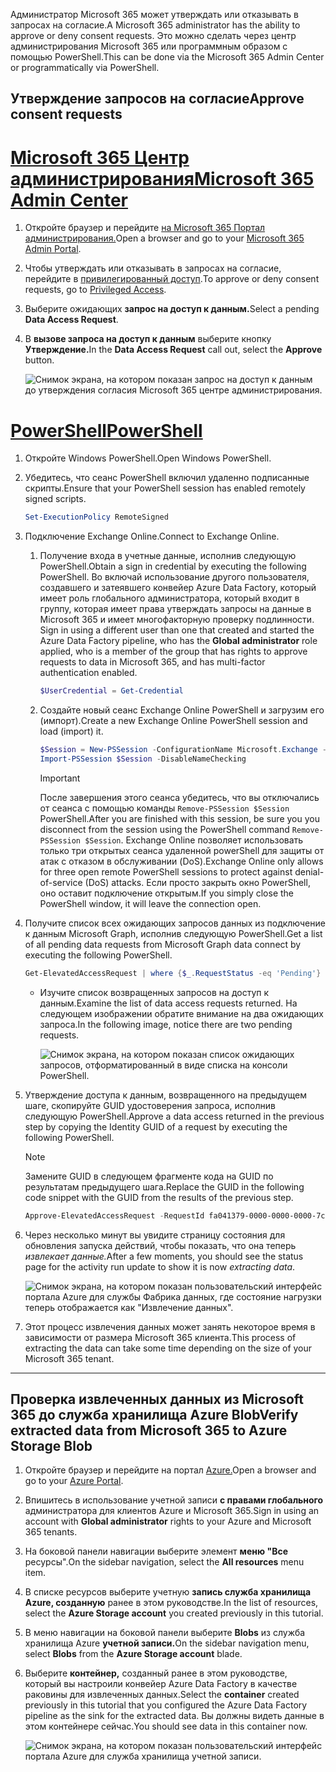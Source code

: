 <!-- markdownlint-disable MD002 MD041 -->

<span data-ttu-id="42cce-101">Администратор Microsoft 365 может утверждать или отказывать в запросах на согласие.</span><span class="sxs-lookup"><span data-stu-id="42cce-101">A Microsoft 365 administrator has the ability to approve or deny consent requests.</span></span> <span data-ttu-id="42cce-102">Это можно сделать через центр администрирования Microsoft 365 или программным образом с помощью PowerShell.</span><span class="sxs-lookup"><span data-stu-id="42cce-102">This can be done via the Microsoft 365 Admin Center or programmatically via PowerShell.</span></span>

## <a name="approve-consent-requests"></a><span data-ttu-id="42cce-103">Утверждение запросов на согласие</span><span class="sxs-lookup"><span data-stu-id="42cce-103">Approve consent requests</span></span>

# <a name="microsoft-365-admin-center"></a>[<span data-ttu-id="42cce-104">Microsoft 365 Центр администрирования</span><span class="sxs-lookup"><span data-stu-id="42cce-104">Microsoft 365 Admin Center</span></span>](#tab/Microsoft365)

1. <span data-ttu-id="42cce-105">Откройте браузер и перейдите [на Microsoft 365 Портал администрирования.](https://admin.microsoft.com)</span><span class="sxs-lookup"><span data-stu-id="42cce-105">Open a browser and go to your [Microsoft 365 Admin Portal](https://admin.microsoft.com).</span></span>

1. <span data-ttu-id="42cce-106">Чтобы утверждать или отказывать в запросах на согласие, перейдите в [привилегированный доступ](https://portal.office.com/adminportal/home#/Settings/PrivilegedAccess).</span><span class="sxs-lookup"><span data-stu-id="42cce-106">To approve or deny consent requests, go to [Privileged Access](https://portal.office.com/adminportal/home#/Settings/PrivilegedAccess).</span></span>

1. <span data-ttu-id="42cce-107">Выберите ожидающих **запрос на доступ к данным.**</span><span class="sxs-lookup"><span data-stu-id="42cce-107">Select a pending **Data Access Request**.</span></span>

1. <span data-ttu-id="42cce-108">В **вызове запроса на доступ к данным** выберите кнопку **Утверждение.**</span><span class="sxs-lookup"><span data-stu-id="42cce-108">In the **Data Access Request** call out, select the **Approve** button.</span></span>

    ![Снимок экрана, на котором показан запрос на доступ к данным до утверждения согласия Microsoft 365 центре администрирования.](images/data-connect-m365-approve.png)

# <a name="powershell"></a>[<span data-ttu-id="42cce-110">PowerShell</span><span class="sxs-lookup"><span data-stu-id="42cce-110">PowerShell</span></span>](#tab/PowerShell)

1. <span data-ttu-id="42cce-111">Откройте Windows PowerShell.</span><span class="sxs-lookup"><span data-stu-id="42cce-111">Open Windows PowerShell.</span></span>
1. <span data-ttu-id="42cce-112">Убедитесь, что сеанс PowerShell включил удаленно подписанные скрипты.</span><span class="sxs-lookup"><span data-stu-id="42cce-112">Ensure that your PowerShell session has enabled remotely signed scripts.</span></span>

    ```powershell
    Set-ExecutionPolicy RemoteSigned
    ```

1. <span data-ttu-id="42cce-113">Подключение Exchange Online.</span><span class="sxs-lookup"><span data-stu-id="42cce-113">Connect to Exchange Online.</span></span>

    1. <span data-ttu-id="42cce-114">Получение входа в учетные данные, исполнив следующую PowerShell.</span><span class="sxs-lookup"><span data-stu-id="42cce-114">Obtain a sign in credential by executing the following PowerShell.</span></span> <span data-ttu-id="42cce-115">Во включай использование другого пользователя, создавшего и затеявшего конвейер Azure Data Factory, который имеет роль глобального администратора, который входит в группу, которая имеет права утверждать запросы на данные в Microsoft 365 и имеет многофакторную проверку подлинности. </span><span class="sxs-lookup"><span data-stu-id="42cce-115">Sign in using a different user than one that created and started the Azure Data Factory pipeline, who has the **Global administrator** role applied, who is a member of the group that has rights to approve requests to data in Microsoft 365, and has multi-factor authentication enabled.</span></span>

        ```powershell
        $UserCredential = Get-Credential
        ```

    1. <span data-ttu-id="42cce-116">Создайте новый сеанс Exchange Online PowerShell и загрузим его (импорт).</span><span class="sxs-lookup"><span data-stu-id="42cce-116">Create a new Exchange Online PowerShell session and load (import) it.</span></span>

        ```powershell
        $Session = New-PSSession -ConfigurationName Microsoft.Exchange -ConnectionUri https://ps.protection.outlook.com/powershell-liveid/ -Credential $UserCredential -Authentication Basic -AllowRedirection
        Import-PSSession $Session -DisableNameChecking
        ```

        > [!IMPORTANT]
        > <span data-ttu-id="42cce-117">После завершения этого сеанса убедитесь, что вы отключались от сеанса с помощью команды `Remove-PSSession $Session` PowerShell.</span><span class="sxs-lookup"><span data-stu-id="42cce-117">After you are finished with this session, be sure you you disconnect from the session using the PowerShell command `Remove-PSSession $Session`.</span></span> <span data-ttu-id="42cce-118">Exchange Online позволяет использовать только три открытых сеанса удаленной powerShell для защиты от атак с отказом в обслуживании (DoS).</span><span class="sxs-lookup"><span data-stu-id="42cce-118">Exchange Online only allows for three open remote PowerShell sessions to protect against denial-of-service (DoS) attacks.</span></span> <span data-ttu-id="42cce-119">Если просто закрыть окно PowerShell, оно оставит подключение открытым.</span><span class="sxs-lookup"><span data-stu-id="42cce-119">If you simply close the PowerShell window, it will leave the connection open.</span></span>

1. <span data-ttu-id="42cce-120">Получите список всех ожидающих запросов данных из подключение к данным Microsoft Graph, исполнив следующую PowerShell.</span><span class="sxs-lookup"><span data-stu-id="42cce-120">Get a list of all pending data requests from Microsoft Graph data connect by executing the following PowerShell.</span></span>

    ```powershell
    Get-ElevatedAccessRequest | where {$_.RequestStatus -eq 'Pending'} | select RequestorUPN, Service, Identity, RequestedAccess | fl
    ```

    - <span data-ttu-id="42cce-121">Изучите список возвращенных запросов на доступ к данным.</span><span class="sxs-lookup"><span data-stu-id="42cce-121">Examine the list of data access requests returned.</span></span> <span data-ttu-id="42cce-122">На следующем изображении обратите внимание на два ожидающих запроса.</span><span class="sxs-lookup"><span data-stu-id="42cce-122">In the following image, notice there are two pending requests.</span></span>

        ![Снимок экрана, на котором показан список ожидающих запросов, отформатированный в виде списка на консоли PowerShell.](images/data-connect-ps-pending-requests.png)

1. <span data-ttu-id="42cce-124">Утверждение доступа к данным, возвращенного на предыдущем шаге, скопируйте GUID удостоверения запроса, исполнив следующую PowerShell.</span><span class="sxs-lookup"><span data-stu-id="42cce-124">Approve a data access returned in the previous step by copying the Identity GUID of a request by executing the following PowerShell.</span></span>

    > [!NOTE]
    > <span data-ttu-id="42cce-125">Замените GUID в следующем фрагменте кода на GUID по результатам предыдущего шага.</span><span class="sxs-lookup"><span data-stu-id="42cce-125">Replace the GUID in the following code snippet with the GUID from the results of the previous step.</span></span>

    ```powershell
    Approve-ElevatedAccessRequest -RequestId fa041379-0000-0000-0000-7cd5691484bd -Comment 'approval request granted'
    ```

1. <span data-ttu-id="42cce-126">Через несколько минут вы увидите страницу состояния для обновления запуска действий, чтобы показать, что она теперь _извлекает данные._</span><span class="sxs-lookup"><span data-stu-id="42cce-126">After a few moments, you should see the status page for the activity run update to show it is now _extracting data_.</span></span>

    ![Снимок экрана, на котором показан пользовательский интерфейс портала Azure для службы Фабрика данных, где состояние нагрузки теперь отображается как "Извлечение данных".](images/data-connect-adf-extraction-approved.png)

1. <span data-ttu-id="42cce-128">Этот процесс извлечения данных может занять некоторое время в зависимости от размера Microsoft 365 клиента.</span><span class="sxs-lookup"><span data-stu-id="42cce-128">This process of extracting the data can take some time depending on the size of your Microsoft 365 tenant.</span></span>

---

## <a name="verify-extracted-data-from-microsoft-365-to-azure-storage-blob"></a><span data-ttu-id="42cce-129">Проверка извлеченных данных из Microsoft 365 до служба хранилища Azure Blob</span><span class="sxs-lookup"><span data-stu-id="42cce-129">Verify extracted data from Microsoft 365 to Azure Storage Blob</span></span>

1. <span data-ttu-id="42cce-130">Откройте браузер и перейдите на портал [Azure.](https://portal.azure.com/)</span><span class="sxs-lookup"><span data-stu-id="42cce-130">Open a browser and go to your [Azure Portal](https://portal.azure.com/).</span></span>

1. <span data-ttu-id="42cce-131">Впишитесь в использование учетной записи **с правами глобального** администратора для клиентов Azure и Microsoft 365.</span><span class="sxs-lookup"><span data-stu-id="42cce-131">Sign in using an account with **Global administrator** rights to your Azure and Microsoft 365 tenants.</span></span>

1. <span data-ttu-id="42cce-132">На боковой панели навигации выберите элемент **меню "Все** ресурсы".</span><span class="sxs-lookup"><span data-stu-id="42cce-132">On the sidebar navigation, select the **All resources** menu item.</span></span>

1. <span data-ttu-id="42cce-133">В списке ресурсов выберите учетную **запись служба хранилища Azure, созданную** ранее в этом руководстве.</span><span class="sxs-lookup"><span data-stu-id="42cce-133">In the list of resources, select the **Azure Storage account** you created previously in this tutorial.</span></span>

1. <span data-ttu-id="42cce-134">В меню навигации на боковой панели выберите **Blobs** из служба хранилища Azure **учетной записи.**</span><span class="sxs-lookup"><span data-stu-id="42cce-134">On the sidebar navigation menu, select **Blobs** from the **Azure Storage account** blade.</span></span>

1. <span data-ttu-id="42cce-135">Выберите **контейнер,** созданный ранее в этом руководстве, который вы настроили конвейер Azure Data Factory в качестве раковины для извлеченных данных.</span><span class="sxs-lookup"><span data-stu-id="42cce-135">Select the **container** created previously in this tutorial that you configured the Azure Data Factory pipeline as the sink for the extracted data.</span></span> <span data-ttu-id="42cce-136">Вы должны видеть данные в этом контейнере сейчас.</span><span class="sxs-lookup"><span data-stu-id="42cce-136">You should see data in this container now.</span></span>

    ![Снимок экрана, на котором показан пользовательский интерфейс портала Azure для служба хранилища учетной записи.](images/data-connect-adf-extracted-data-in-blob.png)
